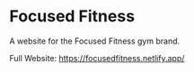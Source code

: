 # Focused Fitness
A website for the Focused Fitness gym brand.

Full Website: https://focusedfitness.netlify.app/
